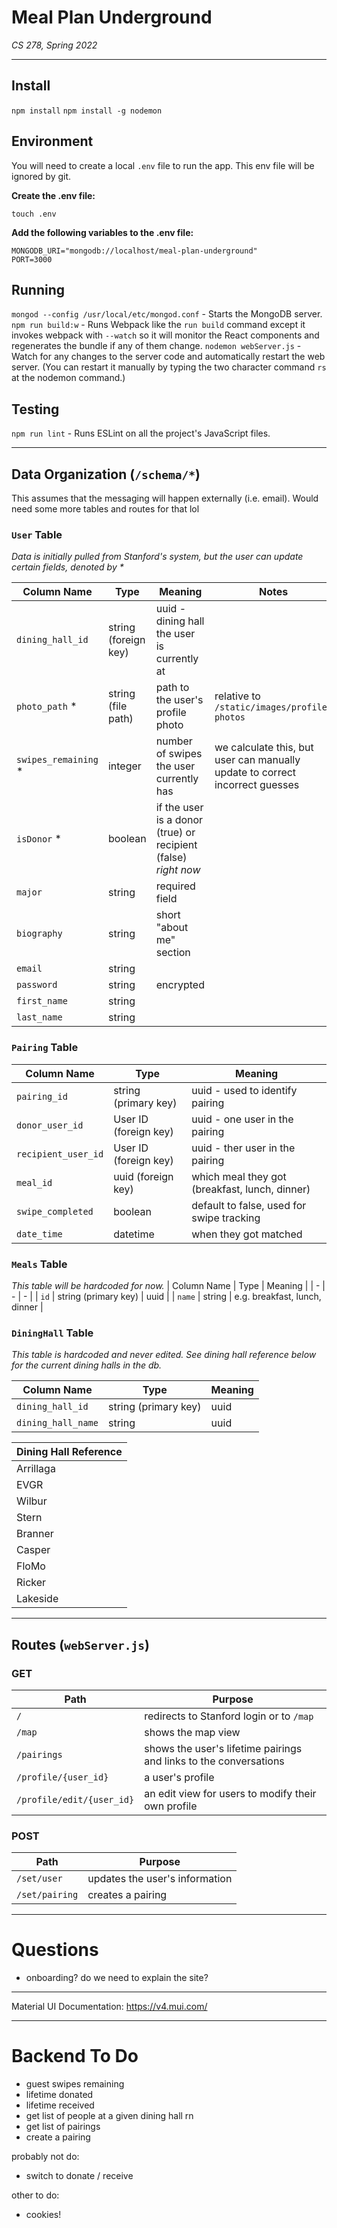 # Meal Plan Underground
_CS 278, Spring 2022_

---

## Install
`npm install`
`npm install -g nodemon`

## Environment
You will need to create a local `.env` file to run the app. This env file will be ignored by git.

**Create the .env file:**
```
touch .env
```

**Add the following variables to the .env file:**
```
MONGODB_URI="mongodb://localhost/meal-plan-underground"
PORT=3000
```


## Running
`mongod --config /usr/local/etc/mongod.conf` - Starts the MongoDB server.
`npm run build:w` - Runs Webpack like the `run build` command except it invokes webpack with `--watch` so it will monitor the React components and regenerates the bundle if any of them change.
`nodemon webServer.js` - Watch for any changes to the server code and automatically restart the web server. (You can restart it manually by typing the two character command `rs` at the nodemon command.)
<!-- `node loadDatabase.js` - This program loads the fake model data into the database.   -->


## Testing
`npm run lint` - Runs ESLint on all the project's JavaScript files.

---
## Data Organization (`/schema/*`)
This assumes that the messaging will happen externally (i.e. email). Would need some more tables and routes for that lol

### `User` Table
_Data is initially pulled from Stanford's system, but the user can update certain fields, denoted by *_

| Column Name | Type | Meaning | Notes |
| - | - | - | - |
| `dining_hall_id` | string (foreign key) | uuid - dining hall the user is currently at |
| `photo_path` * | string (file path) | path to the user's profile photo | relative to `/static/images/profile-photos` |
| `swipes_remaining` * | integer | number of swipes the user currently has | we calculate this, but user can manually update to correct incorrect guesses |
| `isDonor` * | boolean | if the user is a donor (true) or recipient (false) _right now_ |  |
| `major` | string | required field |  |
| `biography` | string | short "about me" section |  |
| `email` | string |  | |
| `password` | string | encrypted | |
| `first_name` | string |  | |
| `last_name` | string |  | |


### `Pairing` Table
| Column Name | Type | Meaning |
| - | - | - |
| `pairing_id` | string (primary key) | uuid - used to identify pairing |
| `donor_user_id` | User ID (foreign key) | uuid - one user in the pairing |
| `recipient_user_id` | User ID (foreign key) | uuid - ther user in the pairing |
| `meal_id` | uuid (foreign key) | which meal they got (breakfast, lunch, dinner) |
| `swipe_completed` | boolean | default to false, used for swipe tracking |
| `date_time` | datetime | when they got matched |

### `Meals` Table
_This table will be hardcoded for now._
| Column Name | Type | Meaning |
| - | - | - |
| `id` | string (primary key) | uuid |
| `name` | string | e.g. breakfast, lunch, dinner |

### `DiningHall` Table
_This table is hardcoded and never edited. See dining hall reference below for the current dining halls in the db._

| Column Name | Type | Meaning |
| - | - | - |
| `dining_hall_id` | string (primary key) | uuid |
| `dining_hall_name` | string | uuid |


| Dining Hall Reference |
| - |
| Arrillaga |
| EVGR |
| Wilbur |
| Stern |
| Branner |
| Casper |
| FloMo |
| Ricker |
| Lakeside |


---
## Routes (`webServer.js`)

### GET
| Path | Purpose |
| - | - |
| `/` | redirects to Stanford login or to `/map` |
| `/map` | shows the map view |
| `/pairings` | shows the user's lifetime pairings and links to the conversations |
| `/profile/{user_id}` | a user's profile |
| `/profile/edit/{user_id}` | an edit view for users to modify their own profile |


### POST
| Path | Purpose |
| - | - |
| `/set/user` | updates the user's information |
| `/set/pairing` | creates a pairing |

---
# Questions
* onboarding? do we need to explain the site?

---

Material UI Documentation: https://v4.mui.com/

---

# Backend To Do
* guest swipes remaining
* lifetime donated
* lifetime received
* get list of people at a given dining hall rn
* get list of pairings
* create a pairing


probably not do:
* switch to donate / receive


other to do:
* cookies!

